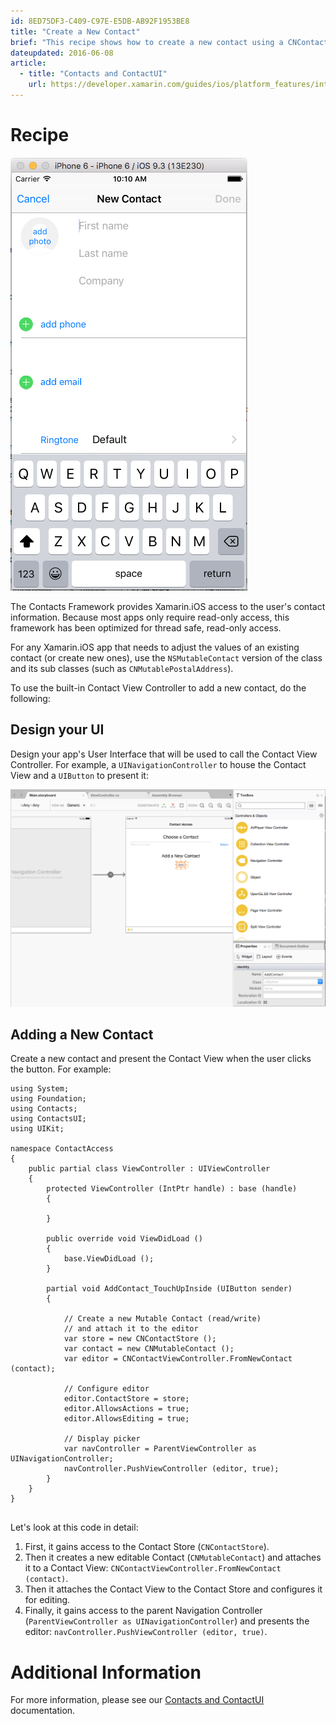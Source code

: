```yaml
---
id: 8ED75DF3-C409-C97E-E5DB-AB92F1953BE8
title: "Create a New Contact"
brief: "This recipe shows how to create a new contact using a CNContactViewController and a CNMutableContact."
dateupdated: 2016-06-08
article:
  - title: "Contacts and ContactUI" 
    url: https://developer.xamarin.com/guides/ios/platform_features/introduction_to_ios9/contacts/
---
```


<a name="Recipe" class="injected"></a>
# Recipe

 [ ![](Images/Add01.png)](Images/Add01.png)
 
The Contacts Framework provides Xamarin.iOS access to the user's contact information. Because most apps only require read-only access, this framework has been optimized for thread safe, read-only access.  

For any Xamarin.iOS app that needs to adjust the values of an existing contact (or create new ones), use the `NSMutableContact` version of the class and its sub classes (such as `CNMutablePostalAddress`).

To use the built-in Contact View Controller to add a new contact, do the following:

<a name="Design-your-UI" class="injected"></a>
## Design your UI

Design your app's User Interface that will be used to call the Contact View Controller. For example, a `UINavigationController` to house the Contact View and a `UIButton` to present it:

[ ![](Images/Add02.png)](Images/Add02.png)

<a name="Adding-a-New-Contact" class="injected"></a>
## Adding a New Contact

Create a new contact and present the Contact View when the user clicks the button. For example:

```
using System;
using Foundation;
using Contacts;
using ContactsUI;
using UIKit;

namespace ContactAccess
{
	public partial class ViewController : UIViewController
	{
		protected ViewController (IntPtr handle) : base (handle)
		{
			
		}

		public override void ViewDidLoad ()
		{
			base.ViewDidLoad ();
		}

		partial void AddContact_TouchUpInside (UIButton sender)
		{

			// Create a new Mutable Contact (read/write)
			// and attach it to the editor
			var store = new CNContactStore ();
			var contact = new CNMutableContact ();
			var editor = CNContactViewController.FromNewContact (contact);

			// Configure editor
			editor.ContactStore = store;
			editor.AllowsActions = true;
			editor.AllowsEditing = true;

			// Display picker
			var navController = ParentViewController as UINavigationController;
			navController.PushViewController (editor, true);
		}
	}
}


```

Let's look at this code in detail:

1. First, it gains access to the Contact Store (`CNContactStore`).
2. Then it creates a new editable Contact (`CNMutableContact`) and attaches it to a Contact View: `CNContactViewController.FromNewContact (contact)`.
3. Then it attaches the Contact View to the Contact Store and configures it for editing.
4. Finally, it gains access to the parent Navigation Controller (`ParentViewController as UINavigationController`) and presents the editor: `navController.PushViewController (editor, true)`.

<a name="Additional_Information" class="injected"></a>
# Additional Information

For more information, please see our [Contacts and ContactUI](https://developer.xamarin.com/guides/ios/platform_features/introduction_to_ios9/contacts/) documentation.

